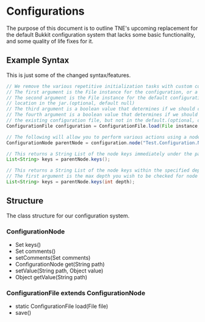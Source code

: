 Configurations
==================
The purpose of this document is to outline TNE's upcoming replacement for the default Bukkit configuration system that lacks some basic functionality, and
some quality of life fixes for it.

Example Syntax
----------------
This is just some of the changed syntax/features.
``` java
// We remove the various repetitive initialization tasks with custom configuration files.
// The first argument is the File instance for the configuration, or a string containing the file's location.
// The second argument is the File instance for the default configurations, or a string containing the file's 
// location in the jar.(optional, default null)
// The third argument is a boolean value that determines if we should copy defaults(optional, default true)
// The fourth argument is a boolean value that determines if we should remove configuration nodes that are present in 
// the existing configuration file, but not in the default.(optional, default true)
ConfigurationFile configuration = ConfigurationFile.load(File instance, "config.yml", true, true);

// The following will allow you to perform various actions using a node in a configuration file.
ConfigurationNode parentNode = configuration.node("Test.Configuration.Node");

// This returns a String List of the node keys immediately under the parentNode.
List<String> keys = parentNode.keys();

// This returns a String List of the node keys within the specified depth under the parentNode.
// The first argument is the max depth you wish to be checked for node keys.
List<String> keys = parentNode.keys(int depth);
```

Structure
---------------
The class structure for our configuration system.

### ConfigurationNode
 - Set<String> keys()
 - Set<String> comments()
 - setComments(Set<String> comments)
 - ConfigurationNode get(String path)
 - setValue(String path, Object value)
 - Object getValue(String path)  
### ConfigurationFile extends ConfigurationNode  
 - static ConfigurationFile load(File file)
 - save()